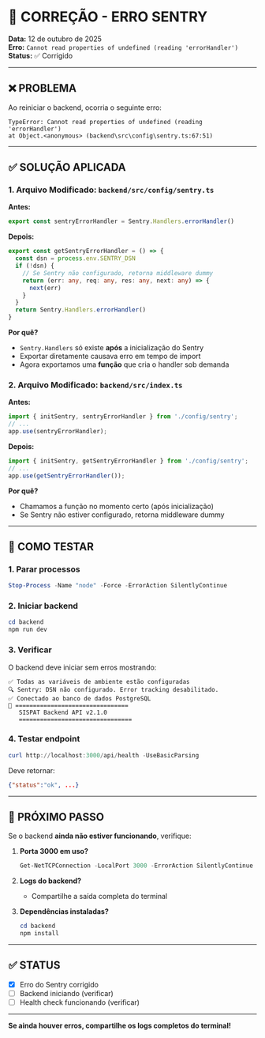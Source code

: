 # 🔧 CORREÇÃO - ERRO SENTRY

**Data:** 12 de outubro de 2025  
**Erro:** `Cannot read properties of undefined (reading 'errorHandler')`  
**Status:** ✅ Corrigido

---

## ❌ PROBLEMA

Ao reiniciar o backend, ocorria o seguinte erro:

```
TypeError: Cannot read properties of undefined (reading 'errorHandler')
at Object.<anonymous> (backend\src\config\sentry.ts:67:51)
```

---

## ✅ SOLUÇÃO APLICADA

### 1. Arquivo Modificado: `backend/src/config/sentry.ts`

**Antes:**
```typescript
export const sentryErrorHandler = Sentry.Handlers.errorHandler()
```

**Depois:**
```typescript
export const getSentryErrorHandler = () => {
  const dsn = process.env.SENTRY_DSN
  if (!dsn) {
    // Se Sentry não configurado, retorna middleware dummy
    return (err: any, req: any, res: any, next: any) => {
      next(err)
    }
  }
  return Sentry.Handlers.errorHandler()
}
```

**Por quê?**
- `Sentry.Handlers` só existe **após** a inicialização do Sentry
- Exportar diretamente causava erro em tempo de import
- Agora exportamos uma **função** que cria o handler sob demanda

### 2. Arquivo Modificado: `backend/src/index.ts`

**Antes:**
```typescript
import { initSentry, sentryErrorHandler } from './config/sentry';
// ...
app.use(sentryErrorHandler);
```

**Depois:**
```typescript
import { initSentry, getSentryErrorHandler } from './config/sentry';
// ...
app.use(getSentryErrorHandler());
```

**Por quê?**
- Chamamos a função no momento certo (após inicialização)
- Se Sentry não estiver configurado, retorna middleware dummy

---

## 🔄 COMO TESTAR

### 1. Parar processos

```powershell
Stop-Process -Name "node" -Force -ErrorAction SilentlyContinue
```

### 2. Iniciar backend

```powershell
cd backend
npm run dev
```

### 3. Verificar

O backend deve iniciar sem erros mostrando:

```
✅ Todas as variáveis de ambiente estão configuradas
🔍 Sentry: DSN não configurado. Error tracking desabilitado.
✅ Conectado ao banco de dados PostgreSQL
🚀 ================================
   SISPAT Backend API v2.1.0
   ================================
```

### 4. Testar endpoint

```powershell
curl http://localhost:3000/api/health -UseBasicParsing
```

Deve retornar:
```json
{"status":"ok", ...}
```

---

## 🎯 PRÓXIMO PASSO

Se o backend **ainda não estiver funcionando**, verifique:

1. **Porta 3000 em uso?**
   ```powershell
   Get-NetTCPConnection -LocalPort 3000 -ErrorAction SilentlyContinue
   ```

2. **Logs do backend?**
   - Compartilhe a saída completa do terminal

3. **Dependências instaladas?**
   ```powershell
   cd backend
   npm install
   ```

---

## ✅ STATUS

- [x] Erro do Sentry corrigido
- [ ] Backend iniciando (verificar)
- [ ] Health check funcionando (verificar)

---

**Se ainda houver erros, compartilhe os logs completos do terminal!**

